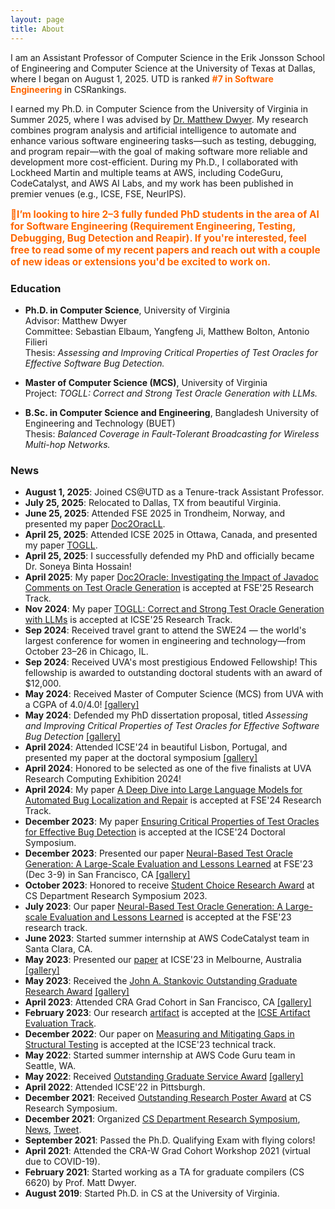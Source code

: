 ```yaml
---
layout: page
title: About
---
```


I am an Assistant Professor of Computer Science in the Erik Jonsson School of Engineering and Computer Science at the University of Texas at Dallas, where I began on August 1, 2025. UTD is ranked <a href="https://csrankings.org/#/index?soft&us" style="color:#ff6600; font-weight:bold; text-decoration:none;">#7 in Software Engineering</a> in CSRankings.

I earned my Ph.D. in Computer Science from the University of Virginia in Summer 2025, where I was advised by <a href="https://matthewbdwyer.github.io/">Dr. Matthew Dwyer</a>. My research combines program analysis and artificial intelligence to automate and enhance various software engineering tasks—such as testing, debugging, and program repair—with the goal of making software more reliable and development more cost-efficient. During my Ph.D., I collaborated with Lockheed Martin and multiple teams at AWS, including CodeGuru, CodeCatalyst, and AWS AI Labs, and my work has been published in premier venues (e.g., ICSE, FSE, NeurIPS).

<p style="color:#ff6600; font-weight:bold; font-size:1.1em;">
🌟I’m looking to hire 2–3 fully funded PhD students in the area of AI for Software Engineering (Requirement Engineering, Testing, Debugging, Bug Detection and Reapir). If you're interested, feel free to read some of my recent papers and reach out with a couple of new ideas or extensions you'd be excited to work on.
</p>

### Education

- **Ph.D. in Computer Science**, University of Virginia  
  Advisor: Matthew Dwyer  
  Committee: Sebastian Elbaum, Yangfeng Ji, Matthew Bolton, Antonio Filieri  
  Thesis: *Assessing and Improving Critical Properties of Test Oracles for Effective Software Bug Detection.*

- **Master of Computer Science (MCS)**, University of Virginia  
  Project: *TOGLL: Correct and Strong Test Oracle Generation with LLMs.*

- **B.Sc. in Computer Science and Engineering**, Bangladesh University of Engineering and Technology (BUET)  
  Thesis: *Balanced Coverage in Fault-Tolerant Broadcasting for Wireless Multi-hop Networks.*




### News
- **August 1, 2025**: Joined CS@UTD as a Tenure-track Assistant Professor.  
- **July 25, 2025**: Relocated to Dallas, TX from beautiful Virginia.  
- **June 25, 2025**: Attended FSE 2025 in Trondheim, Norway, and presented my paper [Doc2OracLL](https://dl.acm.org/doi/abs/10.1145/3729354).  
- **April 25, 2025**: Attended ICSE 2025 in Ottawa, Canada, and presented my paper [TOGLL](https://ieeexplore.ieee.org/document/11029748).  
- **April 25, 2025**: I successfully defended my PhD and officially became Dr. Soneya Binta Hossain!  
- **April 2025**: My paper [Doc2Oracle: Investigating the Impact of Javadoc Comments on Test Oracle Generation](https://dl.acm.org/doi/abs/10.1145/3729354) is accepted at FSE'25 Research Track.
- **Nov 2024**: My paper [TOGLL: Correct and Strong Test Oracle Generation with LLMs](https://ieeexplore.ieee.org/document/11029748) is accepted at ICSE'25 Research Track.
- **Sep 2024**: Received travel grant to attend the SWE24 — the world's largest conference for women in engineering and technology—from October 23–26 in Chicago, IL.
- **Sep 2024**: Received UVA's most prestigious Endowed Fellowship! This fellowship is awarded to outstanding doctoral students with an award of $12,000.
- **May 2024**: Received Master of Computer Science (MCS) from UVA with a CGPA of 4.0/4.0! [\[gallery\]](graduation.md)
- **May 2024**:  Defended my PhD dissertation proposal, titled *Assessing and Improving Critical Properties of Test Oracles for
Effective Software Bug Detection* [\[gallery\]](proposal.md)
- **April 2024**: Attended ICSE'24 in beautiful Lisbon, Portugal, and presented my paper at the doctoral symposium [\[gallery\]](icse-24.md)
- **April 2024**: Honored to be selected as one of the five finalists at UVA Research Computing Exhibition 2024!
- **April 2024**: My paper [A Deep Dive into Large Language Models for Automated Bug Localization and Repair](https://dl.acm.org/doi/abs/10.1145/3660773) is accepted at FSE'24 Research Track.
- **December 2023**: My paper [Ensuring Critical Properties of Test Oracles for Effective Bug Detection](https://dl.acm.org/doi/10.1145/3639478.3639791) is accepted at the ICSE'24 Doctoral Symposium.
- **December 2023**: Presented our paper [Neural-Based Test Oracle Generation: A Large-Scale Evaluation
and Lessons Learned](https://dl.acm.org/doi/pdf/10.1145/3611643.3616265) at FSE'23 (Dec 3-9) in San Francisco, CA [\[gallery\]](FSE-23.md)
- **October 2023**: Honored to receive [Student Choice Research Award](https://engineering.virginia.edu/department/computer-science/blogs/2023-cs-research-symposium-highlights) at CS Department Research Symposium 2023.
- **July 2023**: Our paper [Neural-Based Test Oracle Generation: A Large-scale Evaluation and Lessons Learned](https://dl.acm.org/doi/abs/10.1145/3611643.3616265) is accepted at the FSE'23 research track.
- **June 2023**: Started summer internship at AWS CodeCatalyst team in Santa Clara, CA.
- **May 2023**: Presented our [paper](https://ieeexplore.ieee.org/stamp/stamp.jsp?arnumber=10172745) at ICSE'23 in Melbourne, Australia [\[gallery\]](ICSE-23.md)
- **May 2023**: Received the [John A. Stankovic Outstanding Graduate Research Award](https://engineering.virginia.edu/department/computer-science/blogs/cs-department-end-year-award-recipients-2022-2023) [\[gallery\]](award-23.md)
- **April 2023**: Attended CRA Grad Cohort in San Francisco, CA [\[gallery\]](CRA-SFO.md)
- **February 2023**: Our research [artifact](https://github.com/soneyahossain/hcc-gap-recommender) is accepted at the [ICSE Artifact Evaluation Track](https://conf.researchr.org/details/icse-2023/icse-2023-artifact-evaluation/5/Artifact-Measuring-and-Mitigating-Gaps-in-Structural-Testing).
- **December 2022**: Our paper on [Measuring and Mitigating Gaps in Structural Testing](https://ieeexplore.ieee.org/stamp/stamp.jsp?arnumber=10172745) is accepted at the ICSE'23 technical track.
- **May 2022**: Started summer internship at AWS Code Guru team in Seattle, WA.
- **May 2022**: Received [Outstanding Graduate Service Award](https://uvaeng.prod.acquia-sites.com/2021-2022-cs-department-end-year-awards) [\[gallery\]](service-award.md)
- **April 2022**: Attended ICSE'22 in Pittsburgh.
- **December 2021**: Received [Outstanding Research Poster Award](https://uvaeng.prod.acquia-sites.com/2021-2022-cs-department-end-year-awards) at CS Research Symposium.
- **December 2021**: Organized [CS Department Research Symposium](https://uvaeng.prod.acquia-sites.com/events/2021-fall-cs-research-symposium), [News](https://engineering.virginia.edu/labs-groups/link-lab/blogs/computer-science-graduate-student-group-research-symposium), [Tweet](https://twitter.com/CS_UVA/status/1471529342912155650?s=20&t=YbVecueDVPOLsdDaw0sBfQ).
- **September 2021**: Passed the Ph.D. Qualifying Exam with flying colors!
- **April 2021**: Attended the CRA-W Grad Cohort Workshop 2021 (virtual due to COVID-19).
- **February 2021**: Started working as a TA for graduate compilers (CS 6620) by Prof. Matt Dwyer.
- **August 2019**: Started Ph.D. in CS at the University of Virginia.






